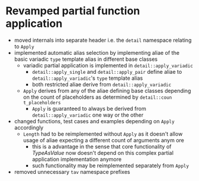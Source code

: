 # Revamped partial function application

* moved internals into separate header i.e. the `detail` namespace relating to `Apply`
* implemented automatic alias selection by implementing aliae of the basic variadic `type` template alias in different base classes
	* variadic partial application is implemented in `detail::apply_variadic`
		* `detail::apply_single` and `detail::apply_pair` define aliae to `detail::apply_variadic`'s `type` template alias
		* both restricted aliae derive from `detail::apply_variadic`
	* `Apply` derives from any of the aliae defining base classes depending on the count of placeholders as determined by `detail::coun
t_placeholders`
		* `Apply` is guaranteed to always be derived from `detail::apply_variadic` one way or the other
* changed functions, test cases and examples depending on `Apply` accordingly
	* `Length` had to be reimplemented without `Apply` as it doesn't allow usage of aliae expecting a different count of arguments anym
ore
		* this is a advantage in the sense that core functionality of _TypeAsValue_ now doesn't depend on this complex partial application
implementation anymore
		* such functionality may be reimplemented separately from `Apply`
* removed unnecessary `tav` namespace prefixes
